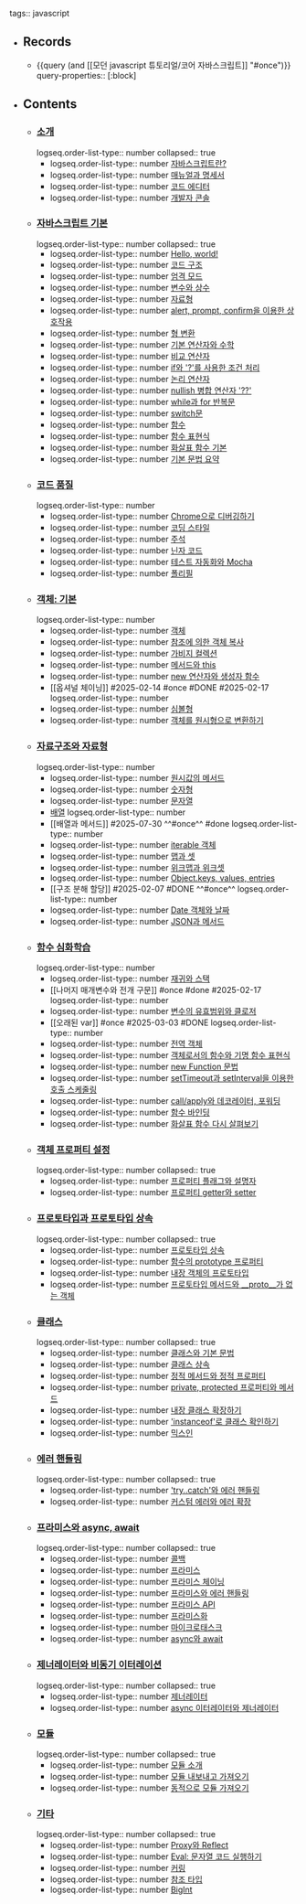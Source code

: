 tags:: javascript

- ## Records
	- {{query (and [[모던 javascript 튜토리얼/코어 자바스크립트]] "#once")}}
	  query-properties:: [:block]
- ## Contents
	- ### [소개](https://ko.javascript.info/getting-started)
	  logseq.order-list-type:: number
	  collapsed:: true
		- logseq.order-list-type:: number
		  [자바스크립트란?](https://ko.javascript.info/intro)
		- logseq.order-list-type:: number
		  [매뉴얼과 명세서](https://ko.javascript.info/manuals-specifications)
		- logseq.order-list-type:: number
		  [코드 에디터](https://ko.javascript.info/code-editors)
		- logseq.order-list-type:: number
		  [개발자 콘솔](https://ko.javascript.info/devtools)
	- ### [자바스크립트 기본](https://ko.javascript.info/first-steps)
	  logseq.order-list-type:: number
	  collapsed:: true
		- logseq.order-list-type:: number
		  [Hello, world!](https://ko.javascript.info/hello-world)
		- logseq.order-list-type:: number
		  [코드 구조](https://ko.javascript.info/structure)
		- logseq.order-list-type:: number
		  [엄격 모드](https://ko.javascript.info/strict-mode)
		- logseq.order-list-type:: number
		  [변수와 상수](https://ko.javascript.info/variables)
		- logseq.order-list-type:: number
		  [자료형](https://ko.javascript.info/types)
		- logseq.order-list-type:: number
		  [alert, prompt, confirm을 이용한 상호작용](https://ko.javascript.info/alert-prompt-confirm)
		- logseq.order-list-type:: number
		  [형 변환](https://ko.javascript.info/type-conversions)
		- logseq.order-list-type:: number
		  [기본 연산자와 수학](https://ko.javascript.info/operators)
		- logseq.order-list-type:: number
		  [비교 연산자](https://ko.javascript.info/comparison)
		- logseq.order-list-type:: number
		  [if와 '?'를 사용한 조건 처리](https://ko.javascript.info/ifelse)
		- logseq.order-list-type:: number
		  [논리 연산자](https://ko.javascript.info/logical-operators)
		- logseq.order-list-type:: number
		  [nullish 병합 연산자 '??'](https://ko.javascript.info/nullish-coalescing-operator)
		- logseq.order-list-type:: number
		  [while과 for 반복문](https://ko.javascript.info/while-for)
		- logseq.order-list-type:: number
		  [switch문](https://ko.javascript.info/switch)
		- logseq.order-list-type:: number
		  [함수](https://ko.javascript.info/function-basics)
		- logseq.order-list-type:: number
		  [함수 표현식](https://ko.javascript.info/function-expressions)
		- logseq.order-list-type:: number
		  [화살표 함수 기본](https://ko.javascript.info/arrow-functions-basics)
		- logseq.order-list-type:: number
		  [기본 문법 요약](https://ko.javascript.info/javascript-specials)
	- ### [코드 품질](https://ko.javascript.info/code-quality)
	  logseq.order-list-type:: number
		- logseq.order-list-type:: number
		  [Chrome으로 디버깅하기](https://ko.javascript.info/debugging-chrome)
		- logseq.order-list-type:: number
		  [코딩 스타일](https://ko.javascript.info/coding-style)
		- logseq.order-list-type:: number
		  [주석](https://ko.javascript.info/comments)
		- logseq.order-list-type:: number
		  [닌자 코드](https://ko.javascript.info/ninja-code)
		- logseq.order-list-type:: number
		  [테스트 자동화와 Mocha](https://ko.javascript.info/testing-mocha)
		- logseq.order-list-type:: number
		  [폴리필](https://ko.javascript.info/polyfills)
	- ### [객체: 기본](https://ko.javascript.info/object-basics)
	  logseq.order-list-type:: number
		- logseq.order-list-type:: number
		  [객체](https://ko.javascript.info/object)
		- logseq.order-list-type:: number
		  [참조에 의한 객체 복사](https://ko.javascript.info/object-copy)
		- logseq.order-list-type:: number
		  [가비지 컬렉션](https://ko.javascript.info/garbage-collection)
		- logseq.order-list-type:: number
		  [메서드와 this](https://ko.javascript.info/object-methods)
		- logseq.order-list-type:: number
		  [new 연산자와 생성자 함수](https://ko.javascript.info/constructor-new)
		- [[옵셔널 체이닝]] #2025-02-14 #once #DONE #2025-02-17
		  logseq.order-list-type:: number
		- logseq.order-list-type:: number
		  [심볼형](https://ko.javascript.info/symbol)
		- logseq.order-list-type:: number
		  [객체를 원시형으로 변환하기](https://ko.javascript.info/object-toprimitive)
	- ### [자료구조와 자료형](https://ko.javascript.info/data-types)
	  logseq.order-list-type:: number
		- logseq.order-list-type:: number
		  [원시값의 메서드](https://ko.javascript.info/primitives-methods)
		- logseq.order-list-type:: number
		  [숫자형](https://ko.javascript.info/number)
		- logseq.order-list-type:: number
		  [문자열](https://ko.javascript.info/string)
		- [배열](https://ko.javascript.info/array)
		  logseq.order-list-type:: number
		- [[배열과 메서드]] #2025-07-30 ^^#once^^ #done
		  logseq.order-list-type:: number
		- logseq.order-list-type:: number
		  [iterable 객체](https://ko.javascript.info/iterable)
		- logseq.order-list-type:: number
		  [맵과 셋](https://ko.javascript.info/map-set)
		- logseq.order-list-type:: number
		  [위크맵과 위크셋](https://ko.javascript.info/weakmap-weakset)
		- logseq.order-list-type:: number
		  [Object.keys, values, entries](https://ko.javascript.info/keys-values-entries)
		- [[구조 분해 할당]] #2025-02-07 #DONE ^^#once^^
		  logseq.order-list-type:: number
		- logseq.order-list-type:: number
		  [Date 객체와 날짜](https://ko.javascript.info/date)
		- logseq.order-list-type:: number
		  [JSON과 메서드](https://ko.javascript.info/json)
	- ### [함수 심화학습](https://ko.javascript.info/advanced-functions)
	  logseq.order-list-type:: number
		- logseq.order-list-type:: number
		  [재귀와 스택](https://ko.javascript.info/recursion)
		- [[나머지 매개변수와 전개 구문]] #once #done #2025-02-17
		  logseq.order-list-type:: number
		- logseq.order-list-type:: number
		  [변수의 유효범위와 클로저](https://ko.javascript.info/closure)
		- [[오래된 var]] #once #2025-03-03 #DONE
		  logseq.order-list-type:: number
		- logseq.order-list-type:: number
		  [전역 객체](https://ko.javascript.info/global-object)
		- logseq.order-list-type:: number
		  [객체로서의 함수와 기명 함수 표현식](https://ko.javascript.info/function-object)
		- logseq.order-list-type:: number
		  [new Function 문법](https://ko.javascript.info/new-function)
		- logseq.order-list-type:: number
		  [setTimeout과 setInterval을 이용한 호출 스케줄링](https://ko.javascript.info/settimeout-setinterval)
		- logseq.order-list-type:: number
		  [call/apply와 데코레이터, 포워딩](https://ko.javascript.info/call-apply-decorators)
		- logseq.order-list-type:: number
		  [함수 바인딩](https://ko.javascript.info/bind)
		- logseq.order-list-type:: number
		  [화살표 함수 다시 살펴보기](https://ko.javascript.info/arrow-functions)
	- ### [객체 프로퍼티 설정](https://ko.javascript.info/object-properties)
	  logseq.order-list-type:: number
	  collapsed:: true
		- logseq.order-list-type:: number
		  [프로퍼티 플래그와 설명자](https://ko.javascript.info/property-descriptors)
		- logseq.order-list-type:: number
		  [프로퍼티 getter와 setter](https://ko.javascript.info/property-accessors)
	- ### [프로토타입과 프로토타입 상속](https://ko.javascript.info/prototypes)
	  logseq.order-list-type:: number
	  collapsed:: true
		- logseq.order-list-type:: number
		  [프로토타입 상속](https://ko.javascript.info/prototype-inheritance)
		- logseq.order-list-type:: number
		  [함수의 prototype 프로퍼티](https://ko.javascript.info/function-prototype)
		- logseq.order-list-type:: number
		  [내장 객체의 프로토타입](https://ko.javascript.info/native-prototypes)
		- logseq.order-list-type:: number
		  [프로토타입 메서드와 __proto__가 없는 객체](https://ko.javascript.info/prototype-methods)
	- ### [클래스](https://ko.javascript.info/classes)
	  logseq.order-list-type:: number
	  collapsed:: true
		- logseq.order-list-type:: number
		  [클래스와 기본 문법](https://ko.javascript.info/class)
		- logseq.order-list-type:: number
		  [클래스 상속](https://ko.javascript.info/class-inheritance)
		- logseq.order-list-type:: number
		  [정적 메서드와 정적 프로퍼티](https://ko.javascript.info/static-properties-methods)
		- logseq.order-list-type:: number
		  [private, protected 프로퍼티와 메서드](https://ko.javascript.info/private-protected-properties-methods)
		- logseq.order-list-type:: number
		  [내장 클래스 확장하기](https://ko.javascript.info/extend-natives)
		- logseq.order-list-type:: number
		  ['instanceof'로 클래스 확인하기](https://ko.javascript.info/instanceof)
		- logseq.order-list-type:: number
		  [믹스인](https://ko.javascript.info/mixins)
	- ### [에러 핸들링](https://ko.javascript.info/error-handling)
	  logseq.order-list-type:: number
	  collapsed:: true
		- logseq.order-list-type:: number
		  ['try..catch'와 에러 핸들링](https://ko.javascript.info/try-catch)
		- logseq.order-list-type:: number
		  [커스텀 에러와 에러 확장](https://ko.javascript.info/custom-errors)
	- ### [프라미스와 async, await](https://ko.javascript.info/async)
	  logseq.order-list-type:: number
	  collapsed:: true
		- logseq.order-list-type:: number
		  [콜백](https://ko.javascript.info/callbacks)
		- logseq.order-list-type:: number
		  [프라미스](https://ko.javascript.info/promise-basics)
		- logseq.order-list-type:: number
		  [프라미스 체이닝](https://ko.javascript.info/promise-chaining)
		- logseq.order-list-type:: number
		  [프라미스와 에러 핸들링](https://ko.javascript.info/promise-error-handling)
		- logseq.order-list-type:: number
		  [프라미스 API](https://ko.javascript.info/promise-api)
		- logseq.order-list-type:: number
		  [프라미스화](https://ko.javascript.info/promisify)
		- logseq.order-list-type:: number
		  [마이크로태스크](https://ko.javascript.info/microtask-queue)
		- logseq.order-list-type:: number
		  [async와 await](https://ko.javascript.info/async-await)
	- ### [제너레이터와 비동기 이터레이션](https://ko.javascript.info/generators-iterators)
	  logseq.order-list-type:: number
	  collapsed:: true
		- logseq.order-list-type:: number
		  [제너레이터](https://ko.javascript.info/generators)
		- logseq.order-list-type:: number
		  [async 이터레이터와 제너레이터](https://ko.javascript.info/async-iterators-generators)
	- ### [모듈](https://ko.javascript.info/modules)
	  logseq.order-list-type:: number
	  collapsed:: true
		- logseq.order-list-type:: number
		  [모듈 소개](https://ko.javascript.info/modules-intro)
		- logseq.order-list-type:: number
		  [모듈 내보내고 가져오기](https://ko.javascript.info/import-export)
		- logseq.order-list-type:: number
		  [동적으로 모듈 가져오기](https://ko.javascript.info/modules-dynamic-imports)
	- ### [기타](https://ko.javascript.info/js-misc)
	  logseq.order-list-type:: number
	  collapsed:: true
		- logseq.order-list-type:: number
		  [Proxy와 Reflect](https://ko.javascript.info/proxy)
		- logseq.order-list-type:: number
		  [Eval: 문자열 코드 실행하기](https://ko.javascript.info/eval)
		- logseq.order-list-type:: number
		  [커링](https://ko.javascript.info/currying-partials)
		- logseq.order-list-type:: number
		  [참조 타입](https://ko.javascript.info/reference-type)
		- logseq.order-list-type:: number
		  [BigInt](https://ko.javascript.info/bigint)